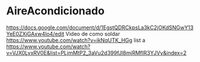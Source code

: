 # AireAcondicionado
https://docs.google.com/document/d/1EgstQDRCkpsLa3kC2jOKdSNGwY13YeE0ZXjGAxw4lo4/edit
Video de como soldar https://www.youtube.com/watch?v=ikNqUTK_HGg
list a https://www.youtube.com/watch?v=VJX0LyxRV0E&list=PLjmMtP2_3aVu2d399fJl8mjRMfIR3YJVy&index=2
